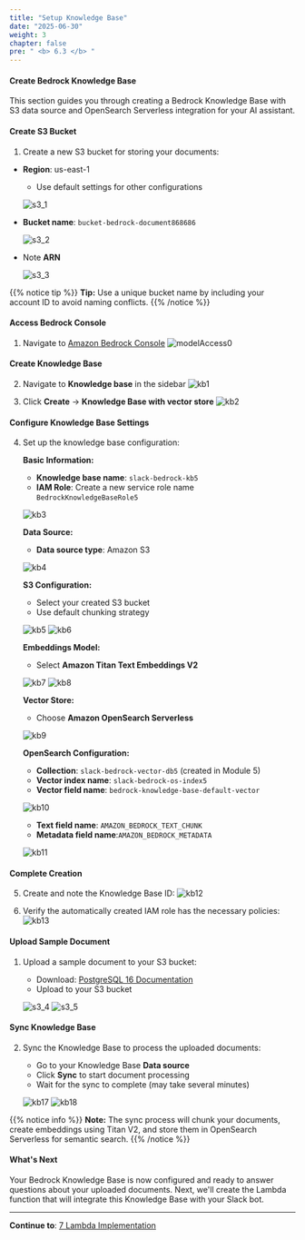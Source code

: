 ```yaml
---
title: "Setup Knowledge Base"
date: "2025-06-30"
weight: 3
chapter: false
pre: " <b> 6.3 </b> "
---
```


#### Create Bedrock Knowledge Base

This section guides you through creating a Bedrock Knowledge Base with S3 data source and OpenSearch Serverless integration for your AI assistant.

#### Create S3 Bucket

1. Create a new S3 bucket for storing your documents:

- **Region**: us-east-1

  - Use default settings for other configurations

  ![s3_1](/images/6-bedrock_setup/6.3-knowledge_base/s3_1.png?width=90pc)

- **Bucket name**: `bucket-bedrock-document868686`

  ![s3_2](/images/6-bedrock_setup/6.3-knowledge_base/s3_2.png?width=90pc)

- Note **ARN**

  ![s3_3](/images/6-bedrock_setup/6.3-knowledge_base/s3-3.png?width=90pc)

{{% notice tip %}}
**Tip:** Use a unique bucket name by including your account ID to avoid naming conflicts.
{{% /notice %}}

#### Access Bedrock Console

1. Navigate to [Amazon Bedrock Console](https://us-east-1.console.aws.amazon.com/bedrock/home?region=us-east-1#/overview)
  ![modelAccess0](/images/6-bedrock_setup/6.3-knowledge_base/modelAccess0.png?width=90pc)

#### Create Knowledge Base

2. Navigate to **Knowledge base** in the sidebar
  ![kb1](/images/6-bedrock_setup/6.3-knowledge_base/kb1.png?width=90pc)

3. Click **Create** → **Knowledge Base with vector store**
  ![kb2](/images/6-bedrock_setup/6.3-knowledge_base/kb2.png?width=90pc)

#### Configure Knowledge Base Settings

4. Set up the knowledge base configuration:

   **Basic Information:**

   - **Knowledge base name**: `slack-bedrock-kb5`
   - **IAM Role**: Create a new service role name `BedrockKnowledgeBaseRole5`

    ![kb3](/images/6-bedrock_setup/6.3-knowledge_base/kb3.png?width=90pc)

   **Data Source:**

   - **Data source type**: Amazon S3
  
    ![kb4](/images/6-bedrock_setup/6.3-knowledge_base/kb4.png?width=90pc)

   **S3 Configuration:**

   - Select your created S3 bucket
   - Use default chunking strategy
  
    ![kb5](/images/6-bedrock_setup/6.3-knowledge_base/kb5.png?width=90pc)
    ![kb6](/images/6-bedrock_setup/6.3-knowledge_base/kb6.png?width=90pc)

   **Embeddings Model:**

   - Select **Amazon Titan Text Embeddings V2**
  
    ![kb7](/images/6-bedrock_setup/6.3-knowledge_base/kb7.png?width=90pc)
    ![kb8](/images/6-bedrock_setup/6.3-knowledge_base/kb8.png?width=90pc)

   **Vector Store:**

   - Choose **Amazon OpenSearch Serverless**
  
    ![kb9](/images/6-bedrock_setup/6.3-knowledge_base/kb9.png?width=90pc)

   **OpenSearch Configuration:**

   - **Collection**: `slack-bedrock-vector-db5` (created in Module 5)
   - **Vector index name**: `slack-bedrock-os-index5`
   - **Vector field name**: `bedrock-knowledge-base-default-vector`
  
    ![kb10](/images/6-bedrock_setup/6.3-knowledge_base/kb10.png?width=90pc)
   
   - **Text field name**: `AMAZON_BEDROCK_TEXT_CHUNK`
   - **Metadata field name**:`AMAZON_BEDROCK_METADATA`
  
    ![kb11](/images/6-bedrock_setup/6.3-knowledge_base/kb11.png?width=90pc)

#### Complete Creation

5. Create and note the Knowledge Base ID:
   ![kb12](/images/6-bedrock_setup/6.3-knowledge_base/kb12.png?width=90pc)

6. Verify the automatically created IAM role has the necessary policies:
   ![kb13](/images/6-bedrock_setup/6.3-knowledge_base/kb13.png?width=90pc)

#### Upload Sample Document

1. Upload a sample document to your S3 bucket:

   - Download: [PostgreSQL 16 Documentation](https://www.postgresql.org/files/documentation/pdf/16/postgresql-16-US.pdf)
   - Upload to your S3 bucket

   ![s3_4](/images/6-bedrock_setup/6.3-knowledge_base/s3-1.png?width=90pc)
   ![s3_5](/images/6-bedrock_setup/6.3-knowledge_base/s3-2.png?width=90pc)

#### Sync Knowledge Base

2. Sync the Knowledge Base to process the uploaded documents:

   - Go to your Knowledge Base **Data source**
   - Click **Sync** to start document processing
   - Wait for the sync to complete (may take several minutes)

   ![kb17](/images/6-bedrock_setup/6.3-knowledge_base/kb17.png?width=90pc)
   ![kb18](/images/6-bedrock_setup/6.3-knowledge_base/kb18.png?width=90pc)

{{% notice info %}}
**Note:** The sync process will chunk your documents, create embeddings using Titan V2, and store them in OpenSearch Serverless for semantic search.
{{% /notice %}}

#### What's Next

Your Bedrock Knowledge Base is now configured and ready to answer questions about your uploaded documents. Next, we'll create the Lambda function that will integrate this Knowledge Base with your Slack bot.

---

**Continue to**: [7 Lambda Implementation](../../7-lambda_implementation/)
